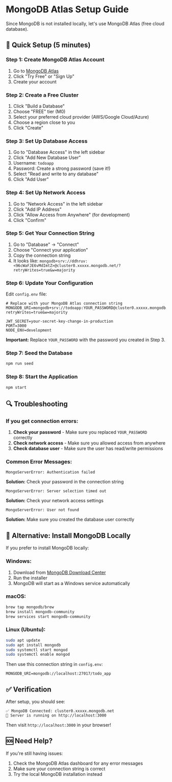 # MongoDB Atlas Setup Guide

Since MongoDB is not installed locally, let's use MongoDB Atlas (free cloud database).

## 🚀 Quick Setup (5 minutes)

### Step 1: Create MongoDB Atlas Account

1. Go to [MongoDB Atlas](https://www.mongodb.com/atlas)
2. Click "Try Free" or "Sign Up"
3. Create your account

### Step 2: Create a Free Cluster

1. Click "Build a Database"
2. Choose "FREE" tier (M0)
3. Select your preferred cloud provider (AWS/Google Cloud/Azure)
4. Choose a region close to you
5. Click "Create"

### Step 3: Set Up Database Access

1. Go to "Database Access" in the left sidebar
2. Click "Add New Database User"
3. Username: `todoapp`
4. Password: Create a strong password (save it!)
5. Select "Read and write to any database"
6. Click "Add User"

### Step 4: Set Up Network Access

1. Go to "Network Access" in the left sidebar
2. Click "Add IP Address"
3. Click "Allow Access from Anywhere" (for development)
4. Click "Confirm"

### Step 5: Get Your Connection String

1. Go to "Database" → "Connect"
2. Choose "Connect your application"
3. Copy the connection string
4. It looks like: `mongodb+srv://ddhruv:<96cWaFJE6vMdImtZ>@cluster0.xxxxx.mongodb.net/?retryWrites=true&w=majority`

### Step 6: Update Your Configuration

Edit `config.env` file:

```env
# Replace with your MongoDB Atlas connection string
MONGODB_URI=mongodb+srv://todoapp:YOUR_PASSWORD@cluster0.xxxxx.mongodb.net/todo_app?retryWrites=true&w=majority

JWT_SECRET=your-secret-key-change-in-production
PORT=3000
NODE_ENV=development
```

**Important:** Replace `YOUR_PASSWORD` with the password you created in Step 3.

### Step 7: Seed the Database

```bash
npm run seed
```

### Step 8: Start the Application

```bash
npm start
```

## 🔍 Troubleshooting

### If you get connection errors:

1. **Check your password** - Make sure you replaced `YOUR_PASSWORD` correctly
2. **Check network access** - Make sure you allowed access from anywhere
3. **Check database user** - Make sure the user has read/write permissions

### Common Error Messages:

```
MongoServerError: Authentication failed
```
**Solution:** Check your password in the connection string

```
MongoServerError: Server selection timed out
```
**Solution:** Check your network access settings

```
MongoServerError: User not found
```
**Solution:** Make sure you created the database user correctly

## 🎯 Alternative: Install MongoDB Locally

If you prefer to install MongoDB locally:

### Windows:
1. Download from [MongoDB Download Center](https://www.mongodb.com/try/download/community)
2. Run the installer
3. MongoDB will start as a Windows service automatically

### macOS:
```bash
brew tap mongodb/brew
brew install mongodb-community
brew services start mongodb-community
```

### Linux (Ubuntu):
```bash
sudo apt update
sudo apt install mongodb
sudo systemctl start mongod
sudo systemctl enable mongod
```

Then use this connection string in `config.env`:
```env
MONGODB_URI=mongodb://localhost:27017/todo_app
```

## ✅ Verification

After setup, you should see:
```
✅ MongoDB Connected: cluster0.xxxxx.mongodb.net
🚀 Server is running on http://localhost:3000
```

Then visit `http://localhost:3000` in your browser!

## 🆘 Need Help?

If you're still having issues:
1. Check the MongoDB Atlas dashboard for any error messages
2. Make sure your connection string is correct
3. Try the local MongoDB installation instead 